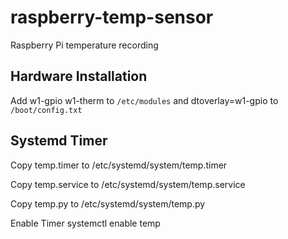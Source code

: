 # raspberry-temp-sensor
Raspberry Pi temperature recording

## Hardware Installation
Add 
	w1-gpio
	w1-therm
to ```/etc/modules```
and
	dtoverlay=w1-gpio
to ```/boot/config.txt```

## Systemd Timer
Copy temp.timer to
	/etc/systemd/system/temp.timer

Copy temp.service to
	/etc/systemd/system/temp.service

Copy temp.py to
	/etc/systemd/system/temp.py

Enable Timer
	systemctl enable temp


